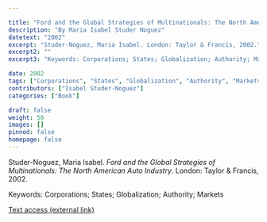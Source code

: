 ```yaml
---

title: "Ford and the Global Strategies of Multinationals: The North American Auto Industry"
description: "By Maria Isabel Studer Noguez"
datetext: "2002"
excerpt: "Studer-Noguez, Maria Isabel. London: Taylor & Francis, 2002." 
excerpt2: ""
excerpt3: "Keywords: Corporations; States; Globalization; Authority; Markets"

date: 2002
tags: ["Corporations", "States", "Globalization", "Authority", "Markets", "Strange-Influenced Works", "2000's"]
contributors: ["Isabel Studer-Noguez"]
categories: ["Book"]

draft: false
weight: 50
images: []
pinned: false
homepage: false
---
```


Studer-Noguez, Maria Isabel. *Ford and the Global Strategies of Multinationals: The North American Auto Industry*. London: Taylor & Francis, 2002.

Keywords: Corporations; States; Globalization; Authority; Markets

[Text access (external link)](https://www.worldcat.org/title/53373468)
